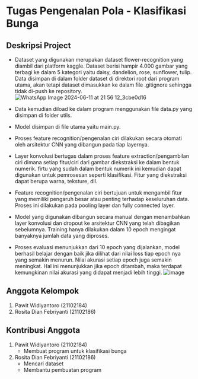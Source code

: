 # Tugas Pengenalan Pola - Klasifikasi Bunga
## Deskripsi Project

- Dataset yang digunakan merupakan dataset flower-recognition yang diambil dari platform kaggle. Dataset berisi hampir 4.000 gambar yang terbagi ke dalam 5 kategori yaitu daisy, dandelion, rose, sunflower, tulip. Data disimpan di dalam folder dataset di direktori root dari program utama, akan tetapi dataset dimasukkan ke dalam file .gitignore sehingga tidak di-push ke repository.
![WhatsApp Image 2024-06-11 at 21 56 12_3cbe0d16](https://github.com/Pawit-Widiyantoro/flower-classification/assets/146058025/b785cff9-0a1f-4ca1-879a-14bf18f6b61f)

- Data kemudian diload ke dalam program menggunakan file data.py yang disimpan di folder utils.
- Model disimpan di file utama yaitu main.py.
- Proses feature recognition/pengenalan ciri dilakukan secara otomati oleh arsitektur CNN yang dibangun pada tiap layernya.
- Layer konvolusi bertugas dalam proses feature extraction/pengambilan ciri dimana setiap fitur/ciri dari gambar diekstraksi ke dalam bentuk numerik. firtu yang sudah dalam bentuk numerik ini kemudian dapat digunakan untuk pemrosesan seperti klasifikasi. Fitur yang diekstraksi dapat berupa warna, teksture, dll. 
- Feature recognition/pengenalan ciri bertujuan untuk mengambil fitur yang memiliki pengaruh besar atau penting terhadap keseluruhan data. Proses ini dilakukan pada pooling layer dan fully connected layer.
- Model yang digunakan dibangun secara manual dengan menambahkan layer konvolusi dan dropout ke arsitektur CNN yang telah dibagikan sebelumnya. Training hanya dilakukan dalam 10 epoch mengingat banyaknya jumlah data yang diproses.
- Proses evaluasi menunjukkan dari 10 epoch yang dijalankan, model berhasil belajar dengan baik jika dilihat dari nilai loss tiap epoch nya yang semakin menurun. Nilai akurasi setiap epoch juga semakin meningkat. Hal ini menunjukkan jika epoch ditambah, maka terdapat kemungkinan nilai akurasi yang didapat menjadi lebih tinggi.
![image](https://github.com/Pawit-Widiyantoro/flower-classification/assets/146058025/4cb1e189-cbf6-4844-8c3e-fede7c8ebee3)

## Anggota Kelompok 
1. Pawit Widiyantoro        (21102184)
2. Rosita Dian Febriyanti   (21102186)

## Kontribusi Anggota
1. Pawit Widiyantoro        (21102184)
   - Membuat program untuk klasifikasi bunga
3. Rosita Dian Febriyanti   (21102186)
   - Mencari dataset
   - Membantu pembuatan program
